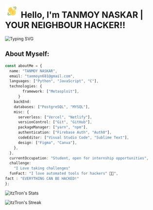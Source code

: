 # <img src="wave.gif" alt="Hi" height="45" width="45"/> Hello, I'm TANMOY NASKAR | YOUR NEIGHBOUR HACKER!! 

<!--[![](https://img.shields.io/twitter/follow/niladrix719?logo=twitter&style=for-the-b<adge&color=3382ed&labelColor=0f172a)](https://twitter.com/niladrix719)-->

![Typing SVG](https://readme-typing-svg.herokuapp.com?font=Fira+Code&pause=1000&random=false&width=435&lines=Cyber+Security+Student;Open-Source+Contributor;Diploma+Computer+Science+Student;1%2B+Years+of+Hacking+Experience)

##  About Myself:

```typescript
const aboutMe = {
  name: "TANMOY NASKAR",
  email: "tanmoyn681@gmail.com",
  languages: ["Python", "JavaScript", "C"],
  technologies: {
        framework: ["Metasploit"],
      }
    backEnd:
    databases: ["PostgreSQL", "MYSQL"],
    misc: {
      serverless: ["Vercel", "Netlify"],
      versionControl: ["Git", "GitHub"],
      packageManager: ["yarn", "npm"],
      authentication: ["Firebase Auth", "Auth0"],
      codeEditor: ["Visual Studio Code", "Sublime Text"],
      design: ["Figma", "Canva"],
    },
  },
  currentOccupation: "Student, open for internship opportunities",
  challenge:
    "I Love taking challenges"
  funFact: "I love automated tools for hackers" 🤖🔧",
fact : "EVERYTHING CAN BE HACKED!"
};
```

![itzTron's Stats](https://github-readme-stats.vercel.app/api?username=itzTron&theme=algolia&show_icons=true&hide_border=true&count_private=true)

![itzTron's Streak](https://github-readme-streak-stats.herokuapp.com/?user=itzTron&theme=algolia&hide_border=true)
